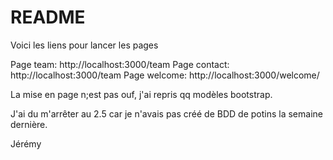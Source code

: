 # README

Voici les liens pour lancer les pages

Page team: http://localhost:3000/team
Page contact: http://localhost:3000/team
Page welcome: http://localhost:3000/welcome/

La mise en page n;est pas ouf, j'ai repris qq modèles bootstrap.

J'ai du m'arrêter au 2.5 car je n'avais pas créé de BDD de potins la semaine dernière.

Jérémy